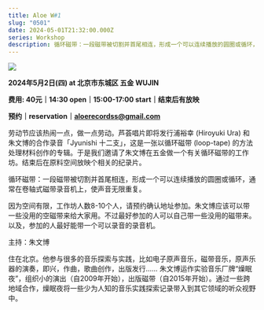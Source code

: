 ```yaml
---
title: Aloe W#1
slug: "0501"
date: 2024-05-01T21:32:00.000Z
series: Workshop
description: 循环磁带：一段磁带被切割并首尾相连，形成一个可以连续播放的圆圈或循环，通常在卷轴式磁带录音机上，使声音无限重复。
---
```



![](/images/uploads/w-1.jpg)

**2024年5月2日(四) at 北京市东城区 五金 WUJIN**

**费用: 40元｜14:30 open｜15:00-17:00 start｜结束后有放映**

**预约｜reservation｜aloerecordss@gmail.com**





劳动节应该热闹一点，做一点劳动。芦荟唱片即将发行浦裕幸 (Hiroyuki Ura) 和朱文博的合作录音「Jyunishi 十二支」，这是一张以循环磁带 (loop-tape) 的方法处理材料创作的专辑。于是我们邀请了朱文博在五金做一个有关循环磁带的工作坊。结束后在原料空间放映个相关的纪录片。

循环磁带：一段磁带被切割并首尾相连，形成一个可以连续播放的圆圈或循环，通常在卷轴式磁带录音机上，使声音无限重复。

因为空间有限，工作坊人数8-10个人，请预约确认地址参加。朱文博应该可以带一些没用的空磁带来给大家用。不过最好参加的人可以自己带一些没用的磁带来。以及，参加的人最好能带一个可以录音的录音机。





主持：朱文博

住在北京。他参与很多的音乐探索与实践，比如电子原声音乐，磁带音乐，原声乐器的演奏，即兴，作曲，歌曲创作，出版发行…… 朱文博运作实验音乐厂牌“燥眠夜”，组织小的演出（自2009年开始），出版磁带（自2015年开始）。通过一些跨地域合作，燥眠夜将一些少为人知的音乐实践探索记录带入到其它领域的听众视野中。

